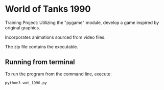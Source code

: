 # World of Tanks 1990

Training Project: Utilizing the "pygame" module, develop a game inspired by original graphics. 

Incorporates animations sourced from video files.

The zip file contains the executable.

## Running from terminal

To run the program from the command line, execute:

```
python3 wot_1990.py
```


